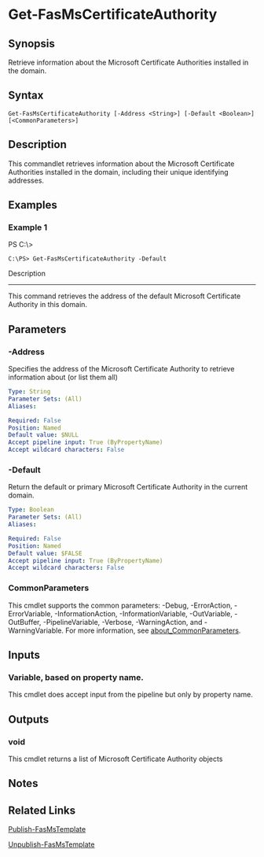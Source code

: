 # Get-FasMsCertificateAuthority

## Synopsis
Retrieve information about the Microsoft Certificate Authorities installed in the domain.

## Syntax

```
Get-FasMsCertificateAuthority [-Address <String>] [-Default <Boolean>] [<CommonParameters>]
```

## Description
This commandlet retrieves information about the Microsoft Certificate Authorities installed in the domain, including their unique identifying addresses.

## Examples

### Example 1
PS C:\\\>

```
C:\PS> Get-FasMsCertificateAuthority -Default
```

Description

-----------

This command retrieves the address of the default Microsoft Certificate Authority in this domain.

## Parameters

### -Address
Specifies the address of the Microsoft Certificate Authority to retrieve information about (or list them all)

```yaml
Type: String
Parameter Sets: (All)
Aliases:

Required: False
Position: Named
Default value: $NULL
Accept pipeline input: True (ByPropertyName)
Accept wildcard characters: False
```

### -Default
Return the default or primary Microsoft Certificate Authority in the current domain.

```yaml
Type: Boolean
Parameter Sets: (All)
Aliases:

Required: False
Position: Named
Default value: $FALSE
Accept pipeline input: True (ByPropertyName)
Accept wildcard characters: False
```

### CommonParameters
This cmdlet supports the common parameters: -Debug, -ErrorAction, -ErrorVariable, -InformationAction, -InformationVariable, -OutVariable, -OutBuffer, -PipelineVariable, -Verbose, -WarningAction, and -WarningVariable. For more information, see [about_CommonParameters](http://go.microsoft.com/fwlink/?LinkID=113216).

## Inputs

### Variable, based on property name.
This cmdlet does accept input from the pipeline but only by property name.

## Outputs

### void
This cmdlet returns a list of Microsoft Certificate Authority objects

## Notes

## Related Links

[Publish-FasMsTemplate]()

[Unpublish-FasMsTemplate]()



